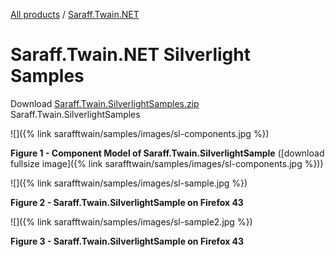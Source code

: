 [All products](../../) / [Saraff.Twain.NET](../)
# Saraff.Twain.NET Silverlight Samples
Download [Saraff.Twain.SilverlightSamples.zip](https://goo.gl/gDh77c) Saraff.Twain.SilverlightSamples

![]({% link sarafftwain/samples/images/sl-components.jpg %})

**Figure 1 - Component Model of  Saraff.Twain.SilverlightSample** ([download fullsize image]({% link sarafftwain/samples/images/sl-components.jpg %}))

![]({% link sarafftwain/samples/images/sl-sample.jpg %})

**Figure 2 - Saraff.Twain.SilverlightSample on Firefox 43**

![]({% link sarafftwain/samples/images/sl-sample2.jpg %})

**Figure 3 - Saraff.Twain.SilverlightSample on Firefox 43**
